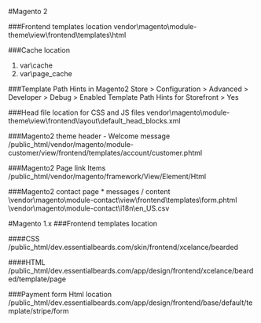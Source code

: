 #Magento 2

###Frontend templates location
vendor\magento\module-theme\view\frontend\templates\html



###Cache location
1. var\cache
2. var\page_cache

###Template Path Hints in Magento2
Store > Configuration > Advanced > Developer > Debug > Enabled Template Path Hints for Storefront > Yes




###Head file location for CSS and JS files
vendor\magento\module-theme\view\frontend\layout\default_head_blocks.xml


###Magento2 theme header - Welcome message
/public_html/vendor/magento/module-customer/view/frontend/templates/account/customer.phtml


###Magento2 Page link Items
/public_html/vendor/magento/framework/View/Element/Html



###Magento2 contact page * messages / content
\vendor\magento\module-contact\view\frontend\templates\form.phtml
\vendor\magento\module-contact\i18n\en_US.csv










#Magento 1.x
###Frontend templates location

####CSS
/public_html/dev.essentialbeards.com/skin/frontend/xcelance/bearded

####HTML
/public_html/dev.essentialbeards.com/app/design/frontend/xcelance/bearded/template/page



###Payment form Html location
/public_html/dev.essentialbeards.com/app/design/frontend/base/default/template/stripe/form
